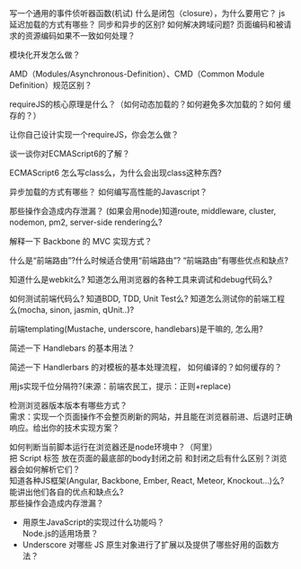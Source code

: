 写一个通用的事件侦听器函数(机试)
什么是闭包（closure），为什么要用它？
js延迟加载的方式有哪些？
同步和异步的区别?
如何解决跨域问题?
页面编码和被请求的资源编码如果不一致如何处理？

模块化开发怎么做？

AMD（Modules/Asynchronous-Definition）、CMD（Common Module Definition）规范区别？

requireJS的核心原理是什么？（如何动态加载的？如何避免多次加载的？如何 缓存的？）

让你自己设计实现一个requireJS，你会怎么做？

谈一谈你对ECMAScript6的了解？

ECMAScript6 怎么写class么，为什么会出现class这种东西?

异步加载的方式有哪些？
如何编写高性能的Javascript？

那些操作会造成内存泄漏？ 
(如果会用node)知道route, middleware, cluster, nodemon, pm2, server-side rendering么?

解释一下 Backbone 的 MVC 实现方式？

什么是“前端路由”?什么时候适合使用“前端路由”? “前端路由”有哪些优点和缺点?

知道什么是webkit么? 知道怎么用浏览器的各种工具来调试和debug代码么?

如何测试前端代码么? 知道BDD, TDD, Unit Test么? 知道怎么测试你的前端工程么(mocha, sinon, jasmin, qUnit..)?

前端templating(Mustache, underscore, handlebars)是干嘛的, 怎么用?

简述一下 Handlebars 的基本用法？

简述一下 Handlerbars 的对模板的基本处理流程， 如何编译的？如何缓存的？

用js实现千位分隔符?(来源：前端农民工，提示：正则+replace)

检测浏览器版本版本有哪些方式？  
需求：实现一个页面操作不会整页刷新的网站，并且能在浏览器前进、后退时正确响应。给出你的技术实现方案？

如何判断当前脚本运行在浏览器还是node环境中？（阿里）  
把 Script 标签 放在页面的最底部的body封闭之前 和封闭之后有什么区别？浏览器会如何解析它们？  
知道各种JS框架(Angular, Backbone, Ember, React, Meteor, Knockout...)么? 能讲出他们各自的优点和缺点么?  
那些操作会造成内存泄漏？  
* 用原生JavaScript的实现过什么功能吗？  
Node.js的适用场景？  
* Underscore 对哪些 JS 原生对象进行了扩展以及提供了哪些好用的函数方法？
